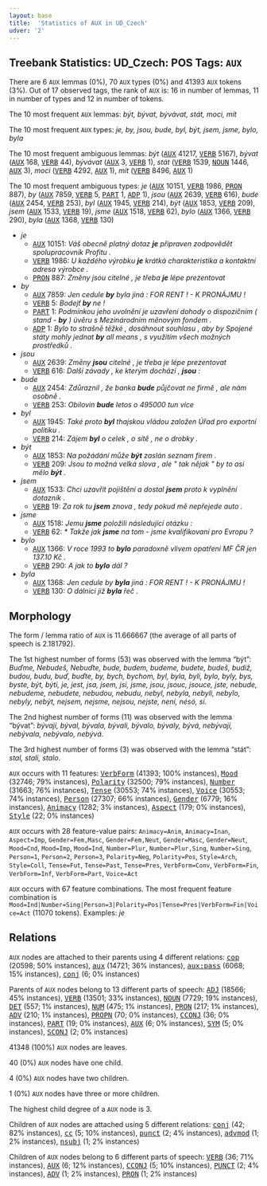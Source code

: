 ```yaml
---
layout: base
title:  'Statistics of AUX in UD_Czech'
udver: '2'
---
```


## Treebank Statistics: UD_Czech: POS Tags: `AUX`

There are 6 `AUX` lemmas (0%), 70 `AUX` types (0%) and 41393 `AUX` tokens (3%).
Out of 17 observed tags, the rank of `AUX` is: 16 in number of lemmas, 11 in number of types and 12 in number of tokens.

The 10 most frequent `AUX` lemmas: <em>být, bývat, bývávat, stát, moci, mít</em>

The 10 most frequent `AUX` types:  <em>je, by, jsou, bude, byl, být, jsem, jsme, bylo, byla</em>

The 10 most frequent ambiguous lemmas: <em>být</em> (<tt><a href="cs-pos-AUX.html">AUX</a></tt> 41217, <tt><a href="cs-pos-VERB.html">VERB</a></tt> 5167), <em>bývat</em> (<tt><a href="cs-pos-AUX.html">AUX</a></tt> 168, <tt><a href="cs-pos-VERB.html">VERB</a></tt> 44), <em>bývávat</em> (<tt><a href="cs-pos-AUX.html">AUX</a></tt> 3, <tt><a href="cs-pos-VERB.html">VERB</a></tt> 1), <em>stát</em> (<tt><a href="cs-pos-VERB.html">VERB</a></tt> 1539, <tt><a href="cs-pos-NOUN.html">NOUN</a></tt> 1446, <tt><a href="cs-pos-AUX.html">AUX</a></tt> 3), <em>moci</em> (<tt><a href="cs-pos-VERB.html">VERB</a></tt> 4292, <tt><a href="cs-pos-AUX.html">AUX</a></tt> 1), <em>mít</em> (<tt><a href="cs-pos-VERB.html">VERB</a></tt> 8496, <tt><a href="cs-pos-AUX.html">AUX</a></tt> 1)

The 10 most frequent ambiguous types:  <em>je</em> (<tt><a href="cs-pos-AUX.html">AUX</a></tt> 10151, <tt><a href="cs-pos-VERB.html">VERB</a></tt> 1986, <tt><a href="cs-pos-PRON.html">PRON</a></tt> 887), <em>by</em> (<tt><a href="cs-pos-AUX.html">AUX</a></tt> 7859, <tt><a href="cs-pos-VERB.html">VERB</a></tt> 5, <tt><a href="cs-pos-PART.html">PART</a></tt> 1, <tt><a href="cs-pos-ADP.html">ADP</a></tt> 1), <em>jsou</em> (<tt><a href="cs-pos-AUX.html">AUX</a></tt> 2639, <tt><a href="cs-pos-VERB.html">VERB</a></tt> 616), <em>bude</em> (<tt><a href="cs-pos-AUX.html">AUX</a></tt> 2454, <tt><a href="cs-pos-VERB.html">VERB</a></tt> 253), <em>byl</em> (<tt><a href="cs-pos-AUX.html">AUX</a></tt> 1945, <tt><a href="cs-pos-VERB.html">VERB</a></tt> 214), <em>být</em> (<tt><a href="cs-pos-AUX.html">AUX</a></tt> 1853, <tt><a href="cs-pos-VERB.html">VERB</a></tt> 209), <em>jsem</em> (<tt><a href="cs-pos-AUX.html">AUX</a></tt> 1533, <tt><a href="cs-pos-VERB.html">VERB</a></tt> 19), <em>jsme</em> (<tt><a href="cs-pos-AUX.html">AUX</a></tt> 1518, <tt><a href="cs-pos-VERB.html">VERB</a></tt> 62), <em>bylo</em> (<tt><a href="cs-pos-AUX.html">AUX</a></tt> 1366, <tt><a href="cs-pos-VERB.html">VERB</a></tt> 290), <em>byla</em> (<tt><a href="cs-pos-AUX.html">AUX</a></tt> 1368, <tt><a href="cs-pos-VERB.html">VERB</a></tt> 130)


* <em>je</em>
  * <tt><a href="cs-pos-AUX.html">AUX</a></tt> 10151: <em>Váš obecně platný dotaz <b>je</b> připraven zodpovědět spolupracovník Profitu .</em>
  * <tt><a href="cs-pos-VERB.html">VERB</a></tt> 1986: <em>U každého výrobku <b>je</b> krátká charakteristika a kontaktní adresa výrobce .</em>
  * <tt><a href="cs-pos-PRON.html">PRON</a></tt> 887: <em>Změny jsou citelné , je třeba <b>je</b> lépe prezentovat</em>
* <em>by</em>
  * <tt><a href="cs-pos-AUX.html">AUX</a></tt> 7859: <em>Jen cedule <b>by</b> byla jiná : FOR RENT ! - K PRONÁJMU !</em>
  * <tt><a href="cs-pos-VERB.html">VERB</a></tt> 5: <em>Bodejť <b>by</b> ne !</em>
  * <tt><a href="cs-pos-PART.html">PART</a></tt> 1: <em>Podmínkou jeho uvolnění je uzavření dohody o dispozičním ( stand - <b>by</b> ) úvěru s Mezinárodním měnovým fondem .</em>
  * <tt><a href="cs-pos-ADP.html">ADP</a></tt> 1: <em>Bylo to strašně těžké , dosáhnout souhlasu , aby by Spojené státy mohly jednat <b>by</b> all means , s využitím všech možných prostředků .</em>
* <em>jsou</em>
  * <tt><a href="cs-pos-AUX.html">AUX</a></tt> 2639: <em>Změny <b>jsou</b> citelné , je třeba je lépe prezentovat</em>
  * <tt><a href="cs-pos-VERB.html">VERB</a></tt> 616: <em>Další závady , ke kterým dochází , <b>jsou</b> :</em>
* <em>bude</em>
  * <tt><a href="cs-pos-AUX.html">AUX</a></tt> 2454: <em>Zdůraznil , že banka <b>bude</b> půjčovat ne firmě , ale nám osobně .</em>
  * <tt><a href="cs-pos-VERB.html">VERB</a></tt> 253: <em>Obilovin <b>bude</b> letos o 495000 tun více</em>
* <em>byl</em>
  * <tt><a href="cs-pos-AUX.html">AUX</a></tt> 1945: <em>Také proto <b>byl</b> thajskou vládou založen Úřad pro exportní politiku .</em>
  * <tt><a href="cs-pos-VERB.html">VERB</a></tt> 214: <em>Zájem <b>byl</b> o celek , o sítě , ne o drobky .</em>
* <em>být</em>
  * <tt><a href="cs-pos-AUX.html">AUX</a></tt> 1853: <em>Na požádání může <b>být</b> zaslán seznam firem .</em>
  * <tt><a href="cs-pos-VERB.html">VERB</a></tt> 209: <em>Jsou to možná velká slova , ale " tak nějak " by to asi mělo <b>být</b> .</em>
* <em>jsem</em>
  * <tt><a href="cs-pos-AUX.html">AUX</a></tt> 1533: <em>Chci uzavřít pojištění a dostal <b>jsem</b> proto k vyplnění dotazník .</em>
  * <tt><a href="cs-pos-VERB.html">VERB</a></tt> 19: <em>Za rok tu <b>jsem</b> znova , tedy pokud mě nepřejede auto .</em>
* <em>jsme</em>
  * <tt><a href="cs-pos-AUX.html">AUX</a></tt> 1518: <em>Jemu <b>jsme</b> položili následující otázku :</em>
  * <tt><a href="cs-pos-VERB.html">VERB</a></tt> 62: <em>* Takže jak <b>jsme</b> na tom - jsme kvalifikovaní pro Evropu ?</em>
* <em>bylo</em>
  * <tt><a href="cs-pos-AUX.html">AUX</a></tt> 1366: <em>V roce 1993 to <b>bylo</b> paradoxně vlivem opatření MF ČR jen 137.10 Kč .</em>
  * <tt><a href="cs-pos-VERB.html">VERB</a></tt> 290: <em>A jak to <b>bylo</b> dál ?</em>
* <em>byla</em>
  * <tt><a href="cs-pos-AUX.html">AUX</a></tt> 1368: <em>Jen cedule by <b>byla</b> jiná : FOR RENT ! - K PRONÁJMU !</em>
  * <tt><a href="cs-pos-VERB.html">VERB</a></tt> 130: <em>O dálnici již <b>byla</b> řeč .</em>

## Morphology

The form / lemma ratio of `AUX` is 11.666667 (the average of all parts of speech is 2.181792).

The 1st highest number of forms (53) was observed with the lemma “být”: <em>Buďme, Nebudeš, Nebuďte, bude, budem, budeme, budete, budeš, budiž, budou, budu, buď, buďte, by, bych, bychom, byl, byla, byli, bylo, byly, bys, byste, být, býti, je, jest, jsa, jsem, jsi, jsme, jsou, jsouc, jsouce, jste, nebude, nebudeme, nebudete, nebudou, nebudu, nebyl, nebyla, nebyli, nebylo, nebyly, nebýt, nejsem, nejsme, nejsou, nejste, není, nésó, si</em>.

The 2nd highest number of forms (11) was observed with the lemma “bývat”: <em>bývají, býval, bývala, bývali, bývalo, bývaly, bývá, nebývají, nebývala, nebývalo, nebývá</em>.

The 3rd highest number of forms (3) was observed with the lemma “stát”: <em>stal, stali, stalo</em>.

`AUX` occurs with 11 features: <tt><a href="cs-feat-VerbForm.html">VerbForm</a></tt> (41393; 100% instances), <tt><a href="cs-feat-Mood.html">Mood</a></tt> (32746; 79% instances), <tt><a href="cs-feat-Polarity.html">Polarity</a></tt> (32500; 79% instances), <tt><a href="cs-feat-Number.html">Number</a></tt> (31663; 76% instances), <tt><a href="cs-feat-Tense.html">Tense</a></tt> (30553; 74% instances), <tt><a href="cs-feat-Voice.html">Voice</a></tt> (30553; 74% instances), <tt><a href="cs-feat-Person.html">Person</a></tt> (27307; 66% instances), <tt><a href="cs-feat-Gender.html">Gender</a></tt> (6779; 16% instances), <tt><a href="cs-feat-Animacy.html">Animacy</a></tt> (1282; 3% instances), <tt><a href="cs-feat-Aspect.html">Aspect</a></tt> (179; 0% instances), <tt><a href="cs-feat-Style.html">Style</a></tt> (22; 0% instances)

`AUX` occurs with 28 feature-value pairs: `Animacy=Anim`, `Animacy=Inan`, `Aspect=Imp`, `Gender=Fem,Masc`, `Gender=Fem,Neut`, `Gender=Masc`, `Gender=Neut`, `Mood=Cnd`, `Mood=Imp`, `Mood=Ind`, `Number=Plur`, `Number=Plur,Sing`, `Number=Sing`, `Person=1`, `Person=2`, `Person=3`, `Polarity=Neg`, `Polarity=Pos`, `Style=Arch`, `Style=Coll`, `Tense=Fut`, `Tense=Past`, `Tense=Pres`, `VerbForm=Conv`, `VerbForm=Fin`, `VerbForm=Inf`, `VerbForm=Part`, `Voice=Act`

`AUX` occurs with 67 feature combinations.
The most frequent feature combination is `Mood=Ind|Number=Sing|Person=3|Polarity=Pos|Tense=Pres|VerbForm=Fin|Voice=Act` (11070 tokens).
Examples: <em>je</em>


## Relations

`AUX` nodes are attached to their parents using 4 different relations: <tt><a href="cs-dep-cop.html">cop</a></tt> (20598; 50% instances), <tt><a href="cs-dep-aux.html">aux</a></tt> (14721; 36% instances), <tt><a href="cs-dep-aux-pass.html">aux:pass</a></tt> (6068; 15% instances), <tt><a href="cs-dep-conj.html">conj</a></tt> (6; 0% instances)

Parents of `AUX` nodes belong to 13 different parts of speech: <tt><a href="cs-pos-ADJ.html">ADJ</a></tt> (18566; 45% instances), <tt><a href="cs-pos-VERB.html">VERB</a></tt> (13501; 33% instances), <tt><a href="cs-pos-NOUN.html">NOUN</a></tt> (7729; 19% instances), <tt><a href="cs-pos-DET.html">DET</a></tt> (557; 1% instances), <tt><a href="cs-pos-NUM.html">NUM</a></tt> (475; 1% instances), <tt><a href="cs-pos-PRON.html">PRON</a></tt> (217; 1% instances), <tt><a href="cs-pos-ADV.html">ADV</a></tt> (210; 1% instances), <tt><a href="cs-pos-PROPN.html">PROPN</a></tt> (70; 0% instances), <tt><a href="cs-pos-CCONJ.html">CCONJ</a></tt> (36; 0% instances), <tt><a href="cs-pos-PART.html">PART</a></tt> (19; 0% instances), <tt><a href="cs-pos-AUX.html">AUX</a></tt> (6; 0% instances), <tt><a href="cs-pos-SYM.html">SYM</a></tt> (5; 0% instances), <tt><a href="cs-pos-SCONJ.html">SCONJ</a></tt> (2; 0% instances)

41348 (100%) `AUX` nodes are leaves.

40 (0%) `AUX` nodes have one child.

4 (0%) `AUX` nodes have two children.

1 (0%) `AUX` nodes have three or more children.

The highest child degree of a `AUX` node is 3.

Children of `AUX` nodes are attached using 5 different relations: <tt><a href="cs-dep-conj.html">conj</a></tt> (42; 82% instances), <tt><a href="cs-dep-cc.html">cc</a></tt> (5; 10% instances), <tt><a href="cs-dep-punct.html">punct</a></tt> (2; 4% instances), <tt><a href="cs-dep-advmod.html">advmod</a></tt> (1; 2% instances), <tt><a href="cs-dep-nsubj.html">nsubj</a></tt> (1; 2% instances)

Children of `AUX` nodes belong to 6 different parts of speech: <tt><a href="cs-pos-VERB.html">VERB</a></tt> (36; 71% instances), <tt><a href="cs-pos-AUX.html">AUX</a></tt> (6; 12% instances), <tt><a href="cs-pos-CCONJ.html">CCONJ</a></tt> (5; 10% instances), <tt><a href="cs-pos-PUNCT.html">PUNCT</a></tt> (2; 4% instances), <tt><a href="cs-pos-ADV.html">ADV</a></tt> (1; 2% instances), <tt><a href="cs-pos-PRON.html">PRON</a></tt> (1; 2% instances)

